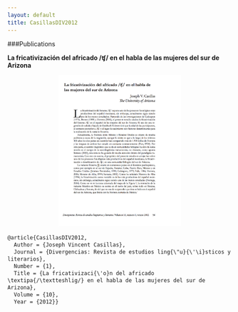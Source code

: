 ```yaml
---
layout: default
title: CasillasDIV2012
---
```


###Publications

__La fricativización del africado /ʧ/ en el habla de las mujeres del sur de Arizona__  

<div align="center">
<img width="275" src="/assets/images/CasillasDIV2012.png"/>
</div>

    @article{CasillasDIV2012,
      Author = {Joseph Vincent Casillas},
      Journal = {Divergencias: Revista de estudios ling{\"u}{\'\i}sticos y literarios},
      Number = {1},
      Title = {La fricativizaci{\'o}n del africado \textipa{/\textteshlig/} en el habla de las mujeres del sur de Arizona},
      Volume = {10},
      Year = {2012}}